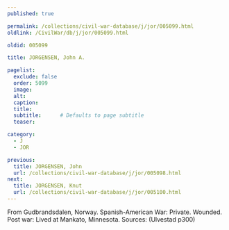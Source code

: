 ```yaml
---
published: true

permalink: /collections/civil-war-database/j/jor/005099.html
oldlink: /CivilWar/db/j/jor/005099.html

oldid: 005099

title: JORGENSEN, John A.

pagelist:
  exclude: false
  order: 5099
  image: 
  alt:
  caption:
  title:
  subtitle:      # Defaults to page subtitle
  teaser:

category: 
  - J 
  - JOR

previous:
  title: JORGENSEN, John
  url: /collections/civil-war-database/j/jor/005098.html  
next:
  title: JORGENSEN, Knut
  url: /collections/civil-war-database/j/jor/005100.html   
---
```

From Gudbrandsdalen, Norway. Spanish-American War: Private. Wounded. Post war: Lived at Mankato, Minnesota. Sources: (Ulvestad p300)